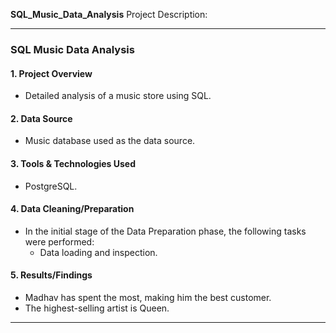 **SQL_Music_Data_Analysis** Project Description:

---

### **SQL Music Data Analysis**

#### 1. **Project Overview**
   - Detailed analysis of a music store using SQL.

     

#### 2. **Data Source**
   - Music database used as the data source.



#### 3. **Tools & Technologies Used**
   - PostgreSQL.


#### 4. **Data Cleaning/Preparation**
   - In the initial stage of the Data Preparation phase, the following tasks were performed:
     - Data loading and inspection.


#### 5. **Results/Findings**
   - Madhav has spent the most, making him the best customer.
   - The highest-selling artist is Queen.

     
---


